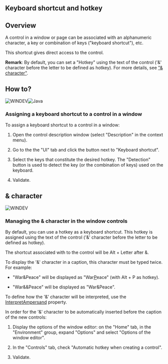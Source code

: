 


## Keyboard shortcut and hotkey
			



<a name="NOTE1"></a>
<a name="NOTE1_1"></a>


## Overview
<a name="overview_ELTTEXTE000159"></a>
A control in a window or page can be associated with an alphanumeric character, a key or combination of keys ("keyboard shortcut"), etc.

This shortcut gives direct access to the control.

**Remark**: By default, you can set a "Hotkey" using the text of the control ('&' character before the letter to be defined as hotkey). For more details, see ["& character"](#NOTE3_1).



<a name="NOTE2"></a>
<a name="NOTE2_1"></a>


## How to?
<a name="how_ELTTEXTE000183"></a>
![WINDEV](https://doc.pcsoft.fr/ext/images/us/WD.png)![Java](https://doc.pcsoft.fr/ext/images/us/JAVA.png) 

### Assigning a keyboard shortcut to a control in a window
<a name="assigning_keyboard_shortcut_control_window_ELTPARAGRAPHE000035"></a>

To assign a keyboard shortcut to a control in a window: 

1. Open the control description window (select "Description" in the context menu).

2. Go to the the "UI" tab and click the button next to "Keyboard shortcut".

3. Select the keys that constitute the desired hotkey. 
	The "Detection" button is used to detect the key (or the combination of keys) used on the keyboard.

4. Validate.



<a name="NOTE2_2"></a>

<a name="NOTE3"></a>
<a name="NOTE3_1"></a>


## & character
<a name="character_ELTTEXTE000213"></a>
![WINDEV](https://doc.pcsoft.fr/ext/images/us/WD.png) 

### Managing the & character in the window controls
<a name="managing_the_character_the_window_controls_ELTPARAGRAPHE000072"></a>

By default, you can use a hotkey as a keyboard shortcut. This hotkey is assigned using the text of the control ('&' character before the letter to be defined as hotkey).

The shortcut associated with to the control will be Alt + Letter after &.

To display the '&' character in a caption, this character must be typed twice. For example:

- "War&Peace" will be displayed as "War<u><u><u><u>P</u></u></u></u>eace" (with Alt + P as hotkey).

- "War&&Peace" will be displayed as "War&Peace".




To define how the '&' character will be interpreted, use the [InterpretAmpersand](../Proprietes/2510151.md) property.

In order for the '&' character to be automatically inserted before the caption of the new controls: 

1. Display the options of the window editor: on the "Home" tab, in the "Environment" group, expand "Options" and select "Options of the window editor". 

2. In the "Controls" tab, check "Automatic hotkey when creating a control".

3. Validate. 





